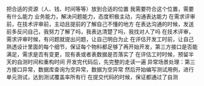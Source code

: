 把合适的资源（人、钱、时间等等）放到合适的位置
我需要符合这个位置，需要有什么能力
业务能力，解决问题能力，态度积极主动，沟通表达能力
在需求评审前，在技术评审前，主动且提前的了解自己不懂的地方
在表达沟通的时候，发送前多反问自己，我努力了解了吗，我表达清楚了吗，我找对人了吗
在技术评审，需求评审时候，有问题就提出问题，让自己明白为止
在评估开发工时前，让自己熟透设计里面的每个细节，保证每个物料都足够了再开始开发，第三方接口是否能满足，需求是否有变更，现有表或者表数据是否落实了
在评估工时时候，预留半天的自测时间和重构时间
开发完代码后，先完整的走读一遍
异常场景处理：第三方接口异常，数据库查询为空异常，数据为空异常
然后开始编写测试用例，进行单元测试，达到测试覆盖率所有行
在提交代码的时候，保证都通过了自测